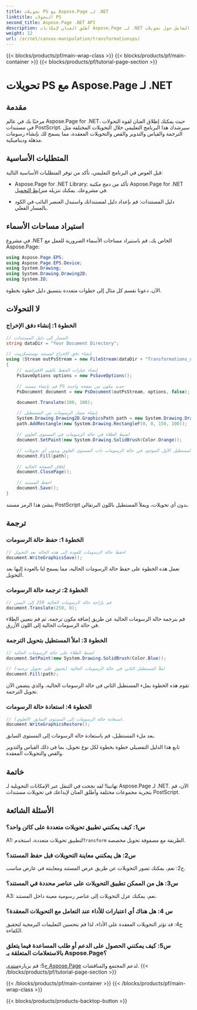 ```yaml
---
title: تحويلات PS مع Aspose.Page لـ .NET
linktitle: التحولات PS
second_title: Aspose.Page .NET API
description: أطلق العنان لإمكانات Aspose.Page لـ .NET باستخدام هذا الدليل الشامل حول تحويلات PostScript. قم بإنشاء رسومات ديناميكية دون عناء.
weight: 12
url: /ar/net/canvas-manipulation/transformationsps/
---
```


{{< blocks/products/pf/main-wrap-class >}}
{{< blocks/products/pf/main-container >}}
{{< blocks/products/pf/tutorial-page-section >}}

# تحويلات PS مع Aspose.Page لـ .NET

## مقدمة

مرحبًا بك في عالم Aspose.Page for .NET، حيث يمكنك إطلاق العنان لقوة التحولات في مستندات PostScript. سيرشدك هذا البرنامج التعليمي خلال التحويلات المختلفة مثل الترجمة والقياس والتدوير والقص والتحويلات المعقدة، مما يسمح لك بإنشاء رسومات مذهلة وديناميكية.

## المتطلبات الأساسية

قبل الغوص في البرنامج التعليمي، تأكد من توفر المتطلبات الأساسية التالية:

-  Aspose.Page for .NET Library: تأكد من دمج مكتبة Aspose.Page for .NET في مشروعك. يمكنك تنزيله من[رابط التحميل](https://releases.aspose.com/page/net/).

- دليل المستندات: قم بإعداد دليل لمستنداتك واستبدل العنصر النائب في الكود بالمسار الفعلي.

## استيراد مساحات الأسماء

في مشروع .NET الخاص بك، قم باستيراد مساحات الأسماء الضرورية للعمل مع Aspose.Page:

```csharp
using Aspose.Page.EPS;
using Aspose.Page.EPS.Device;
using System.Drawing;
using System.Drawing.Drawing2D;
using System.IO;
```

الآن، دعونا نقسم كل مثال إلى خطوات متعددة بتنسيق دليل خطوة بخطوة.


## لا التحولات

### الخطوة 1: إنشاء دفق الإخراج

```csharp
// المسار إلى دليل المستندات.
string dataDir = "Your Document Directory";

// إنشاء دفق الإخراج لمستند بوستسكريبت
using (Stream outPsStream = new FileStream(dataDir + "Transformations_outPS.ps", FileMode.Create))
{
    // إنشاء خيارات الحفظ بالقيم الافتراضية
    PsSaveOptions options = new PsSaveOptions();

    // قم بإنشاء مستند PS جديد مكون من صفحة واحدة
    PsDocument document = new PsDocument(outPsStream, options, false);

    document.Translate(100, 100);

    // إنشاء مسار الرسومات من المستطيل
    System.Drawing.Drawing2D.GraphicsPath path = new System.Drawing.Drawing2D.GraphicsPath();
    path.AddRectangle(new System.Drawing.RectangleF(0, 0, 150, 100));

    // اضبط الطلاء في حالة الرسومات في المستوى العلوي
    document.SetPaint(new System.Drawing.SolidBrush(Color.Orange));

    // املأ المستطيل الأول الموجود في حالة الرسومات ذات المستوى العلوي وبدون أي تحويلات
    document.Fill(path);

    // إغلاق الصفحة الحالية
    document.ClosePage();

    // احفظ المستند
    document.Save();
}
```

ينشئ هذا الرمز مستند PostScript بدون أي تحويلات، ويملأ المستطيل باللون البرتقالي.

## ترجمة

### الخطوة 1: حفظ حالة الرسومات

```csharp
// احفظ حالة الرسومات للعودة إلى هذه الحالة بعد التحويل
document.WriteGraphicsSave();
```

تعمل هذه الخطوة على حفظ حالة الرسومات الحالية، مما يسمح لنا بالعودة إليها بعد التحويل.

### الخطوة 2: ترجمة حالة الرسومات

```csharp
// قم بإزاحة حالة الرسومات الحالية 250 إلى اليمين
document.Translate(250, 0);
```

قم بترجمة حالة الرسومات الحالية عن طريق إضافة مكون ترجمة، ثم قم بتعيين الطلاء في حالة الرسومات الحالية إلى اللون الأزرق.

### الخطوة 3: املأ المستطيل بتحويل الترجمة

```csharp
// اضبط الطلاء على حالة الرسومات الحالية
document.SetPaint(new System.Drawing.SolidBrush(Color.Blue));

// املأ المستطيل الثاني في حالة الرسومات الحالية (يحتوي على تحويل ترجمة)
document.Fill(path);
```

تقوم هذه الخطوة بملء المستطيل الثاني في حالة الرسومات الحالية، والذي يتضمن الآن تحويل الترجمة.

### الخطوة 4: استعادة حالة الرسومات

```csharp
// استعادة حالة الرسومات إلى المستوى السابق (العلوي).
document.WriteGraphicsRestore();
```

بعد ملء المستطيل، قم باستعادة حالة الرسومات إلى المستوى السابق.

تابع هذا الدليل التفصيلي خطوة بخطوة لكل نوع تحويل، بما في ذلك القياس والتدوير والقص والتحويلات المعقدة.

## خاتمة

تهانينا! لقد نجحت في التنقل عبر الإمكانات التحويلية لـ Aspose.Page لـ .NET. الآن، قم بتجربة مجموعات مختلفة وأطلق العنان لإبداعك في تحويلات مستندات PostScript.

## الأسئلة الشائعة

### س1: كيف يمكنني تطبيق تحويلات متعددة على كائن واحد؟

A1: لتطبيق تحويلات متعددة، استخدم`Transform` الطريقة مع مصفوفة تحويل مخصصة.

### س2: هل يمكنني معاينة التحويلات قبل حفظ المستند؟

ج2: نعم، يمكنك تصور التحويلات عن طريق عرض المستند ومعاينته في عارض مناسب.

### س3: هل من الممكن تطبيق التحويلات على عناصر محددة في المستند؟

A3: نعم، يمكنك عزل التحويلات إلى عناصر رسومية معينة داخل المستند.

### س 4: هل هناك أي اعتبارات للأداء عند التعامل مع التحويلات المعقدة؟

ج4: قد تؤثر التحويلات المعقدة على الأداء، لذا قم بتحسين التعليمات البرمجية لتحقيق الكفاءة.

### س5: كيف يمكنني الحصول على الدعم أو طلب المساعدة فيما يتعلق بالاستعلامات المتعلقة بـ Aspose.Page؟

 ج5: قم بزيارة[منتدى Aspose.Page](https://forum.aspose.com/c/page/39) لدعم المجتمع والمناقشات.
{{< /blocks/products/pf/tutorial-page-section >}}

{{< /blocks/products/pf/main-container >}}
{{< /blocks/products/pf/main-wrap-class >}}

{{< blocks/products/products-backtop-button >}}
